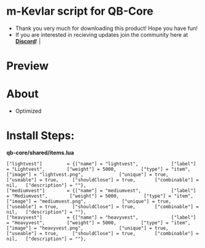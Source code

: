 # m-Kevlar script for QB-Core

- Thank you very much for downloading this product! Hope you have fun!
- If you are interested in recieving updates join the community here at **[Discord](https://discord.gg/marcinhu)**! |

# Preview

# About
- Optimized

# Install Steps:

**qb-core/shared/items.lua**

    ["lightvest"]         = {["name"] = "lightvest",          	["label"] = "Lightvest",        ["weight"] = 5000,         ["type"] = "item",         ["image"] = "lightvest.png",             ["unique"] = true,         ["useable"] = true,     ["shouldClose"] = true,       ["combinable"] = nil,   ["description"] = ""},
    ["mediumvest"]        = {["name"] = "mediumvest",        	["label"] = "Mediumvest",        ["weight"] = 5000,         ["type"] = "item",         ["image"] = "mediumvest.png",             ["unique"] = true,         ["useable"] = true,     ["shouldClose"] = true,       ["combinable"] = nil,   ["description"] = ""},
    ["heavyvest"]         = {["name"] = "heavyvest",        	["label"] = "Heavyvest",        ["weight"] = 5000,         ["type"] = "item",         ["image"] = "heavyvest.png",             ["unique"] = true,         ["useable"] = true,     ["shouldClose"] = true,       ["combinable"] = nil,   ["description"] = ""},
